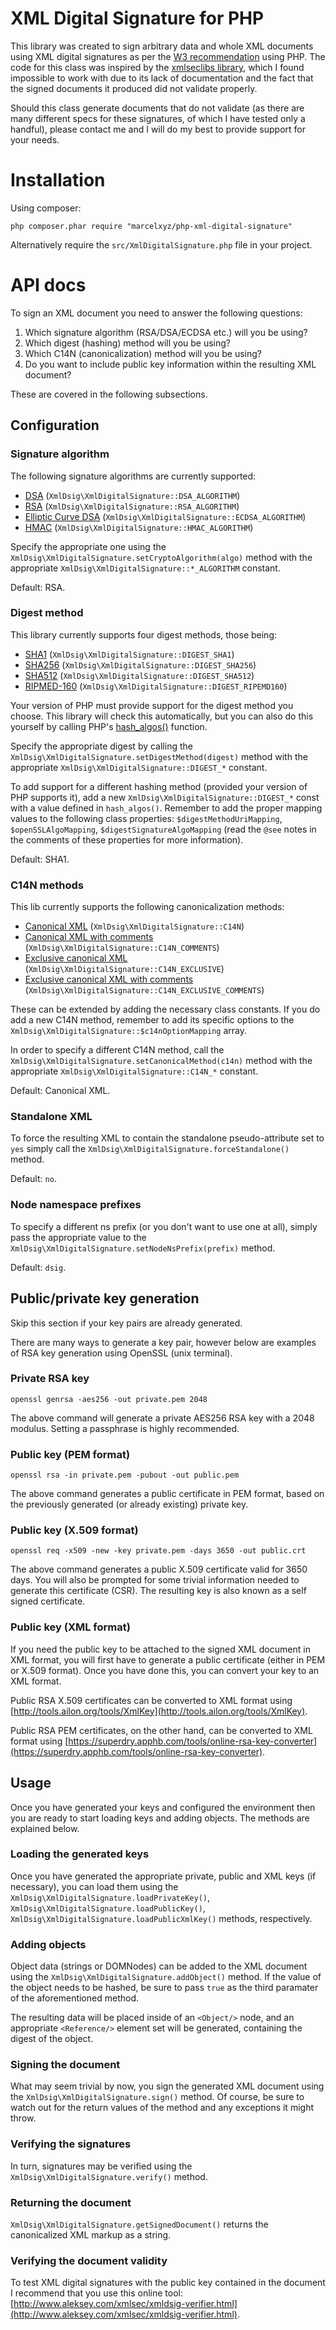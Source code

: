 # XML Digital Signature for PHP

This library was created to sign arbitrary data and whole XML documents using XML digital signatures as per the [W3 recommendation](http://www.w3.org/TR/xmldsig-core/) using PHP. The code for this class was inspired by the [xmlseclibs library](https://code.google.com/p/xmlseclibs/), which I found impossible to work with due to its lack of documentation and the fact that the signed documents it produced did not validate properly.

Should this class generate documents that do not validate (as there are many different specs for these signatures, of which I have tested only a handful), please contact me and I will do my best to provide support for your needs.

# Installation

Using composer:

    php composer.phar require "marcelxyz/php-xml-digital-signature"

Alternatively require the `src/XmlDigitalSignature.php` file in your project.

# API docs

To sign an XML document you need to answer the following questions:

1. Which signature algorithm (RSA/DSA/ECDSA etc.) will you be using?
2. Which digest (hashing) method will you be using?
3. Which C14N (canonicalization) method will you be using?
4. Do you want to include public key information within the resulting XML document?

These are covered in the following subsections.

## Configuration

### Signature algorithm

The following signature algorithms are currently supported:

- [DSA](https://www.w3.org/TR/xmlsec-algorithms/#DSA) (`XmlDsig\XmlDigitalSignature::DSA_ALGORITHM`)
- [RSA](https://www.w3.org/TR/xmlsec-algorithms/#RSA) (`XmlDsig\XmlDigitalSignature::RSA_ALGORITHM`)
- [Elliptic Curve DSA](https://www.w3.org/TR/xmlsec-algorithms/#ECDSA) (`XmlDsig\XmlDigitalSignature::ECDSA_ALGORITHM`)
- [HMAC](https://www.w3.org/TR/xmlsec-algorithms/#hmac) (`XmlDsig\XmlDigitalSignature::HMAC_ALGORITHM`)

Specify the appropriate one using the `XmlDsig\XmlDigitalSignature.setCryptoAlgorithm(algo)` method with the appropriate `XmlDsig\XmlDigitalSignature::*_ALGORITHM` constant.

Default: RSA.

### Digest method

This library currently supports four digest methods, those being:

- [SHA1](http://www.w3.org/2000/09/xmldsig#sha1) (`XmlDsig\XmlDigitalSignature::DIGEST_SHA1`)
- [SHA256](http://www.w3.org/2001/04/xmlenc#sha256) (`XmlDsig\XmlDigitalSignature::DIGEST_SHA256`)
- [SHA512](http://www.w3.org/2001/04/xmlenc#sha512) (`XmlDsig\XmlDigitalSignature::DIGEST_SHA512`)
- [RIPMED-160](http://www.w3.org/2001/04/xmlenc#ripemd160) (`XmlDsig\XmlDigitalSignature::DIGEST_RIPEMD160`)

Your version of PHP must provide support for the digest method you choose. This library will check this automatically, but you can also do this yourself by calling PHP's [hash_algos()](http://php.net/manual/en/function.hash-algos.php) function.

Specify the appropriate digest by calling the `XmlDsig\XmlDigitalSignature.setDigestMethod(digest)` method with the appropriate `XmlDsig\XmlDigitalSignature::DIGEST_*` constant.

To add support for a different hashing method (provided your version of PHP supports it), add a new `XmlDsig\XmlDigitalSignature::DIGEST_*` const with a value defined in `hash_algos()`. Remember to add the proper mapping values to the following class properties: `$digestMethodUriMapping`, `$openSSLAlgoMapping`, `$digestSignatureAlgoMapping` (read the `@see` notes in the comments of these properties for more information).

Default: SHA1.

### C14N methods

This lib currently supports the following canonicalization methods:

- [Canonical XML](http://www.w3.org/TR/2001/REC-xml-c14n-20010315) (`XmlDsig\XmlDigitalSignature::C14N`)
- [Canonical XML with comments](http://www.w3.org/TR/2001/REC-xml-c14n-20010315#WithComments) (`XmlDsig\XmlDigitalSignature::C14N_COMMENTS`)
- [Exclusive canonical XML](http://www.w3.org/2001/10/xml-exc-c14n#) (`XmlDsig\XmlDigitalSignature::C14N_EXCLUSIVE`)
- [Exclusive canonical XML with comments](http://www.w3.org/2001/10/xml-exc-c14n#WithComments) (`XmlDsig\XmlDigitalSignature::C14N_EXCLUSIVE_COMMENTS`)

These can be extended by adding the necessary class constants. If you do add a new C14N method, remember to add its specific options to the `XmlDsig\XmlDigitalSignature::$c14nOptionMapping` array.

In order to specify a different C14N method, call the `XmlDsig\XmlDigitalSignature.setCanonicalMethod(c14n)` method with the appropriate `XmlDsig\XmlDigitalSignature::C14N_*` constant.

Default: Canonical XML.

### Standalone XML

To force the resulting XML to contain the standalone pseudo-attribute set to `yes` simply call the `XmlDsig\XmlDigitalSignature.forceStandalone()` method.

Default: `no`.

### Node namespace prefixes

To specify a different ns prefix (or you don't want to use one at all), simply pass the appropriate value to the `XmlDsig\XmlDigitalSignature.setNodeNsPrefix(prefix)` method.

Default: `dsig`.

## Public/private key generation

Skip this section if your key pairs are already generated.

There are many ways to generate a key pair, however below are examples of RSA key generation using OpenSSL (unix terminal).

### Private RSA key

	openssl genrsa -aes256 -out private.pem 2048

The above command will generate a private AES256 RSA key with a 2048 modulus. Setting a passphrase is highly recommended.

### Public key (PEM format)

	openssl rsa -in private.pem -pubout -out public.pem

The above command generates a public certificate in PEM format, based on the previously generated (or already existing) private key.

### Public key (X.509 format)

	openssl req -x509 -new -key private.pem -days 3650 -out public.crt

The above command generates a public X.509 certificate valid for 3650 days. You will also be prompted for some trivial information needed to generate this certificate (CSR). The resulting key is also known as a self signed certificate.

### Public key (XML format)

If you need the public key to be attached to the signed XML document in XML format, you will first have to generate a public certificate (either in PEM or X.509 format). Once you have done this, you can convert your key to an XML format.

Public RSA X.509 certificates can be converted to XML format using [http://tools.ailon.org/tools/XmlKey](http://tools.ailon.org/tools/XmlKey).

Public RSA PEM certificates, on the other hand, can be converted to XML format using [https://superdry.apphb.com/tools/online-rsa-key-converter](https://superdry.apphb.com/tools/online-rsa-key-converter).

## Usage

Once you have generated your keys and configured the environment then you are ready to start loading keys and adding objects. The methods are explained below.

### Loading the generated keys

Once you have generated the appropriate private, public and XML keys (if necessary), you can load them using the `XmlDsig\XmlDigitalSignature.loadPrivateKey()`, `XmlDsig\XmlDigitalSignature.loadPublicKey()`, `XmlDsig\XmlDigitalSignature.loadPublicXmlKey()` methods, respectively.

### Adding objects

Object data (strings or DOMNodes) can be added to the XML document using the `XmlDsig\XmlDigitalSignature.addObject()` method. If the value of the object needs to be hashed, be sure to pass `true` as the third paramater of the aforementioned method.

The resulting data will be placed inside of an `<Object/>` node, and an appropriate `<Reference/>` element set will be generated, containing the digest of the object.

### Signing the document

What may seem trivial by now, you sign the generated XML document using the `XmlDsig\XmlDigitalSignature.sign()` method. Of course, be sure to watch out for the return values of the method and any exceptions it might throw.

### Verifying the signatures

In turn, signatures may be verified using the `XmlDsig\XmlDigitalSignature.verify()` method.

### Returning the document

`XmlDsig\XmlDigitalSignature.getSignedDocument()` returns the canonicalized XML markup as a string.

### Verifying the document validity

To test XML digital signatures with the public key contained in the document I recommend that you use this online tool: [http://www.aleksey.com/xmlsec/xmldsig-verifier.html](http://www.aleksey.com/xmlsec/xmldsig-verifier.html).